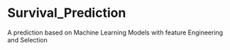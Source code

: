 # Survival_Prediction
A prediction based on Machine Learning Models with feature Engineering and Selection
